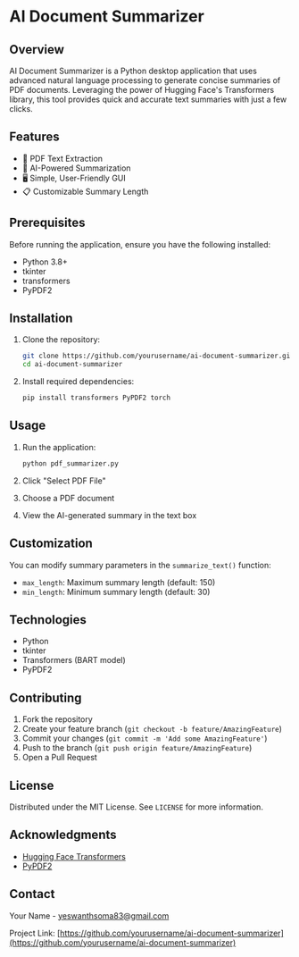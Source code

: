 # AI Document Summarizer

## Overview

AI Document Summarizer is a Python desktop application that uses advanced natural language processing to generate concise summaries of PDF documents. Leveraging the power of Hugging Face's Transformers library, this tool provides quick and accurate text summaries with just a few clicks.

## Features

- 📄 PDF Text Extraction
- 🤖 AI-Powered Summarization
- 🖥️ Simple, User-Friendly GUI
- 📋 Customizable Summary Length

## Prerequisites

Before running the application, ensure you have the following installed:

- Python 3.8+
- tkinter
- transformers
- PyPDF2

## Installation

1. Clone the repository:
   ```bash
   git clone https://github.com/yourusername/ai-document-summarizer.git
   cd ai-document-summarizer
   ```

2. Install required dependencies:
   ```bash
   pip install transformers PyPDF2 torch
   ```

## Usage

1. Run the application:
   ```bash
   python pdf_summarizer.py
   ```

2. Click "Select PDF File"
3. Choose a PDF document
4. View the AI-generated summary in the text box

## Customization

You can modify summary parameters in the `summarize_text()` function:
- `max_length`: Maximum summary length (default: 150)
- `min_length`: Minimum summary length (default: 30)

## Technologies

- Python
- tkinter
- Transformers (BART model)
- PyPDF2

## Contributing

1. Fork the repository
2. Create your feature branch (`git checkout -b feature/AmazingFeature`)
3. Commit your changes (`git commit -m 'Add some AmazingFeature'`)
4. Push to the branch (`git push origin feature/AmazingFeature`)
5. Open a Pull Request

## License

Distributed under the MIT License. See `LICENSE` for more information.

## Acknowledgments

- [Hugging Face Transformers](https://github.com/huggingface/transformers)
- [PyPDF2](https://github.com/py-pdf/PyPDF2)

## Contact

Your Name - yeswanthsoma83@gmail.com

Project Link: [https://github.com/yourusername/ai-document-summarizer](https://github.com/yourusername/ai-document-summarizer)

